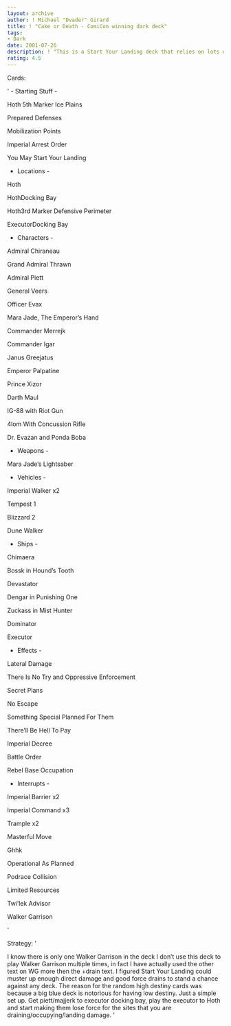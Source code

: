 ```yaml
---
layout: archive
author: ! Michael "Dvader" Girard
title: ! "Cake or Death - ComiCon winning dark deck"
tags:
- Dark
date: 2001-07-26
description: ! "This is a Start Your Landing deck that relies on lots of direct damage and a few good drains on Hoth."
rating: 4.5
---
```

Cards: 

' - Starting Stuff - 

Hoth 5th Marker Ice Plains

Prepared Defenses

Mobilization Points

Imperial Arrest Order

You May Start Your Landing


 - Locations - 

Hoth

HothDocking Bay

Hoth3rd Marker Defensive Perimeter

ExecutorDocking Bay


 - Characters - 

Admiral Chiraneau

Grand Admiral Thrawn

Admiral Piett

General Veers

Officer Evax

Mara Jade, The Emperor’s Hand

Commander Merrejk

Commander Igar

Janus Greejatus

Emperor Palpatine

Prince Xizor

Darth Maul

IG-88 with Riot Gun

4lom With Concussion Rifle

Dr. Evazan and Ponda Boba


 - Weapons -

Mara Jade’s Lightsaber


 - Vehicles - 

Imperial Walker x2

Tempest 1

Blizzard 2

Dune Walker


 - Ships - 

Chimaera

Bossk in Hound’s Tooth

Devastator

Dengar in Punishing One

Zuckass in Mist Hunter

Dominator

Executor


 - Effects - 

Lateral Damage

There Is No Try and Oppressive Enforcement

Secret Plans

No Escape

Something Special Planned For Them

There’ll Be Hell To Pay

Imperial Decree

Battle Order

Rebel Base Occupation


 - Interrupts - 

Imperial Barrier x2

Imperial Command x3

Trample x2

Masterful Move

Ghhk

Operational As Planned

Podrace Collision

Limited Resources

Twi’lek Advisor

Walker Garrison

'

Strategy: '

I know there is only one Walker Garrison in the deck  I don’t use this deck to play Walker Garrison multiple times, in fact I have actually used the other text on WG more then the +drain text.  I figured Start Your Landing could muster up enough direct damage and good force drains to stand a chance against any deck.  The reason for the random high destiny cards was because a big blue deck is notorious for having low destiny.  Just a simple set up.  Get piett/majjerk to executor docking bay, play the executor to Hoth and start making them lose force for the sites that you are draining/occupying/landing damage. '